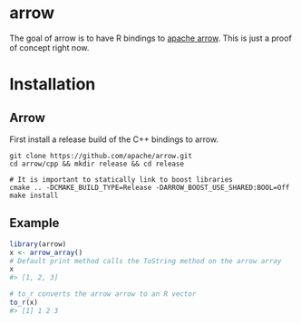 
<!-- README.md is generated from README.Rmd. Please edit that file -->
arrow
=====

The goal of arrow is to have R bindings to [apache arrow](https://arrow.apache.org). This is just a proof of concept right now.

Installation
============

Arrow
-----

First install a release build of the C++ bindings to arrow.

``` shell
git clone https://github.com/apache/arrow.git
cd arrow/cpp && mkdir release && cd release

# It is important to statically link to boost libraries
cmake .. -DCMAKE_BUILD_TYPE=Release -DARROW_BOOST_USE_SHARED:BOOL=Off
make install
```

Example
-------

``` r
library(arrow)
x <- arrow_array()
# Default print method calls the ToString method on the arrow array
x
#> [1, 2, 3]

# to_r converts the arrow arrow to an R vector
to_r(x)
#> [1] 1 2 3
```

